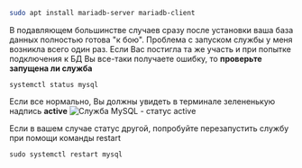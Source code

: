 ``` bash
sudo apt install mariadb-server mariadb-client
```

В подавляющем большинстве случаев сразу после установки ваша база данных полностью готова "к бою". Проблема с запуском службы у меня возникла всего один раз. Если Вас постигла та же участь и при попытке подключения к БД Вы все-таки получаете ошибку, то **проверьте запущена ли служба**

```
systemctl status mysql
```

Если все нормально, Вы должны увидеть в терминале зелененькую надпись **active** ![Служба MySQL - статус active](https://rusabk.github.io/illustrations/mysql/active.png "Служба MySQL - статус active")

Если в вашем случае статус другой, попробуйте перезапустить службу при помощи команды restart

```
sudo systemctl restart mysql
```